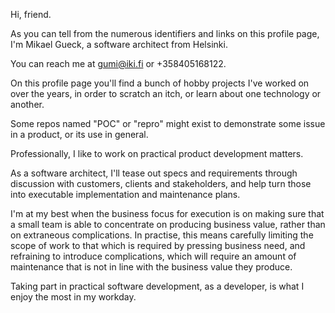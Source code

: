 Hi, friend.

As you can tell from the numerous identifiers and links on this profile page,
I'm Mikael Gueck, a software architect from Helsinki.

You can reach me at gumi@iki.fi or +358405168122.

On this profile page you'll find a bunch of hobby projects I've worked on over the years,
in order to scratch an itch, or learn about one technology or another.

Some repos named "POC" or "repro" might exist to demonstrate some issue in a product,
or its use in general.

Professionally, I like to work on practical product development matters.

As a software architect, I'll tease out specs and requirements through discussion with customers,
clients and stakeholders, and help turn those into executable implementation and maintenance plans.

I'm at my best when the business focus for execution is on making sure that a small team is able
to concentrate on producing business value, rather than on extraneous complications. In practise,
this means carefully limiting the scope of work to that which is required by pressing business need,
and refraining to introduce complications, which will require an amount of maintenance that is not
in line with the business value they produce.

Taking part in practical software development, as a developer, is what I enjoy the most in my workday.
